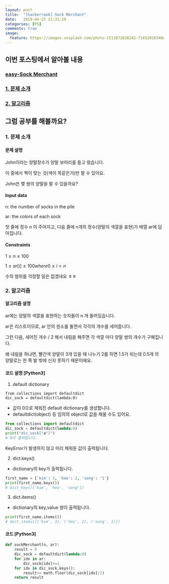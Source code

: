 ```yaml
---
layout: post
title:  "[hackerrank] Sock Merchant"
date:   2019-04-25 21:31:19
categories: [PS]
comments: true
image:
  feature: https://images.unsplash.com/photo-1511872638242-f1652016540e?ixlib=rb-1.2.1&ixid=eyJhcHBfaWQiOjEyMDd9&auto=format&fit=crop&w=1950&q=80
---
```


## **이번 포스팅에서 알아볼 내용**
### [easy-Sock Merchant](https://bit.ly/2W0L7iN)
<!--more-->
### [1. 문제 소개](###1.-문제-소개)

### [2. 알고리즘](###2.-알고리즘)

## **그럼 공부를 해볼까요?**

### 1. 문제 소개

#### 문제 설명
John이라는 양말장수가 양말 보따리를 들고 왔습니다.

이 중에서 짝이 맞는 것(색이 똑같은거)만 팔 수 있어요.

John은 몇 쌍의 양말을 팔 수 있을까요? 

#### Input data
n: the number of socks in the pile

ar: the colors of each sock

첫 줄에 정수 n 이 주어지고, 다음 줄에 n개의 정수(양말의 색깔을 표현)가 배열 ar에 담아집니다.

#### Constraints
$1 \leq n \leq 100$

$1 \leq ar[i] \leq 100  where 0  \leq i < n$

수의 범위를 걱정할 일은 없겠네요 ㅎㅎ

### 2. 알고리즘

#### 알고리즘 설명
ar에는 양말의 색깔을 표현하는 숫자들이 n 개 들어있습니다. 

ar은 리스트이므로, ar 안의 원소를 돌면서 각각의 개수를 세어줍니다.

그런 다음, 세어진 개수 / 2 해서 내림을 해주면 각 색깔 마다 양말 쌍의 개수가 구해집니다. 

왜 내림을 하냐면, 빨간색 양말이 3개 있을 때 나누기 2를 하면 1.5가 되는데 0.5개
의 양말로는 한 쪽 발 밖에 신지 못하기 때문이에요.

#### 코드 설명 [Python3]
1) default dictionary
```
from collections import defaultdict
dic_sock = defaultdict(lambda:0)
```
- 값이 0으로 채워진 default dictionary를 생성합니다. 
- defaultdict(object) 등 임의의 object로 값을 채울 수도 있어요.
```python
from collections import defaultdict
dic_sock = defaultdict(lambda:0)
print("dic_sock["a"]") 
# 0이 출력됩니다.
```
KeyError가 발생하지 않고 미리 채워둔 값이 출력됩니다. 

2) dict.keys()
- dictionary의 key가 출력됩니다.
```python
first_name = {'kim': 3, 'heo': 2, 'song': '1'}
print(first_name.keys())
# dict_keys(['kim', 'heo', 'song'])
```

3) dict.items()
- dictionary의 key,value 쌍이 출력됩니다. 
```python
print(first_name.items())
# dict_items([('kim', 3), ('heo', 2), ('song', 1)])
```

#### 코드 [Python3]
```python
def sockMerchant(n, ar):
    result = 0
    dic_sock = defaultdict(lambda:0)
    for idx in ar:
        dic_sock[idx]+=1
    for idx in dic_sock.keys():
        result+= math.floor(dic_sock[idx]/2)
    return result
```
